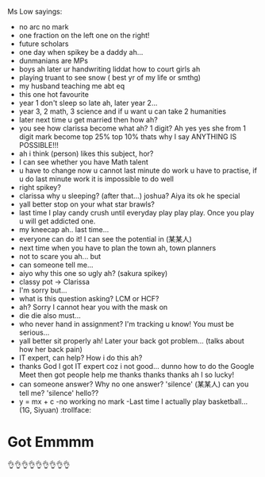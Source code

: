 Ms Low sayings:

- no arc no mark
- one fraction on the left one on the right!
- future scholars
- one day when spikey be a daddy ah...
- dunmanians are MPs
- boys ah later ur handwriting liddat how to court girls ah 
- playing truant to see snow ( best yr of my life or smthg)
- my husband teaching me abt eq
- this one hot favourite
- year 1 don't sleep so late ah, later year 2...
- year 3, 2 math, 3 science and if u want u can take 2 humanities
- later next time u get married then how ah?
- you see how clarissa become what ah? 1 digit? Ah yes yes she from 1 digit mark become top 25% top 10% thats why I say ANYTHING IS POSSIBLE!!!
- ah i think (person) likes this subject, hor?
- I can see whether you have Math talent
- u have to change now u cannot last minute do work u have to practise, if u do last minute work it is impossible to do well
- right spikey?
- clarissa why u sleeping? (after that...) joshua? Aiya its ok he special
- yall better stop on your what star brawls?
- last time I play candy crush until everyday play play play. Once you play u will get addicted one.
- my kneecap ah.. last time...
- everyone can do it! I can see the potential in (某某人)
- next time when you have to plan the town ah, town planners
- not to scare you ah... but
- can someone tell me...
- aiyo why this one so ugly ah? (sakura spikey)
- classy pot -> Clarissa
- I'm sorry but...
- what is this question asking? LCM or HCF?
- ah? Sorry I cannot hear you with the mask on
- die die also must...
- who never hand in assignment? I'm tracking u know! You must be serious...
- yall better sit properly ah! Later your back got problem... (talks about how her back pain)
- IT expert, can help? How i do this ah?
- thanks God I got IT expert coz i not good... dunno how to do the Google Meet then got people help me thanks thanks thanks ah I so lucky!
- can someone answer? Why no one answer? 'silence' (某某人) can you tell me? 'silence' hello??
- y = mx + c
-no working no mark
-Last time I actually play basketball...(1G, Siyuan)
:trollface:

# Got Emmmm
:ok_hand::ok_hand::ok_hand::ok_hand::ok_hand::ok_hand::ok_hand::ok_hand::ok_hand:
